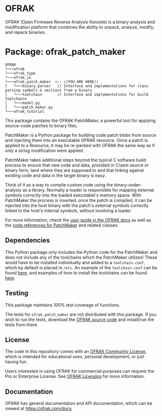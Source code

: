 # OFRAK
OFRAK (Open Firmware Reverse Analysis Konsole) is a binary analysis and modification platform that combines the ability to unpack, analyze, modify, and repack binaries.


# Package: ofrak_patch_maker

```
OFRAK
└───ofrak
└───ofrak_type
└───ofrak_io
└───ofrak_patch_maker  <-- //YOU ARE HERE//
│   └───binary_parser   // Interface and implementations for class parsing symbols & sections from a binary
│   └───toolchain       // Interface and implementations for build toolchains
│   └───model.py
│   └───patch_maker.py
└───ofrak_tutorial
```

This package contains the OFRAK PatchMaker, a powerful tool for applying source-code patches to binary files.

PatchMaker is a Python package for building code patch blobs from source and injecting them into an executable OFRAK
resource. Once a patch is applied to a Resource, it may be re-packed with OFRAK the same way as if only a string
modification were applied.

PatchMaker takes additional steps beyond the typical C software build process to ensure that new code and data, provided
in C/asm source or binary form, land where they are supposed to and that linking against existing code and data in the
target binary is easy.

Think of it as a way to compile custom code using the binary-under-analysis as a library. Normally a loader is
responsible for mapping external symbols correctly into the loaded executable's memory space. With PatchMaker the
process is inverted: once the patch is compiled, it can be injected into the host binary with the patch's external
symbols correctly linked to the host's internal symbols, without involving a loader.

For more information, check the [user guide in the OFRAK docs](https://ofrak.com/docs/user-guide/patch-maker/user-guide.html)
as well as the [code references for PatchMaker](https://ofrak.com/docs/reference/ofrak_patch_maker/patch_maker.html) and related classes.

## Dependencies
This Python package only includes the Python code for the PatchMaker and does not include any of the 
toolchains which the PatchMaker utilizes! These would have to be
installed individually and added to a `toolchain.conf`, which by default is placed in `/etc`.
An example of the `toolchain.conf` can be found [here](https://github.com/redballoonsecurity/ofrak/blob/master/ofrak_patch_maker/toolchain.conf),
and examples of how to install the toolchains can be found [here](https://github.com/redballoonsecurity/ofrak/blob/master/ofrak_patch_maker/Dockerstub).

## Testing
This package maintains 100% test coverage of functions.

The tests for `ofrak_patch_maker` are not distributed with this package.
If you wish to run the tests, download the [OFRAK source code](https://github.com/redballoonsecurity/ofrak) and install/run the tests from there.


## License
The code in this repository comes with an [OFRAK Community License](https://github.com/redballoonsecurity/ofrak/blob/master/LICENSE), which is intended for educational uses, personal development, or just having fun.

Users interested in using OFRAK for commercial purposes can request the Pro or Enterprise License. See [OFRAK Licensing](https://ofrak.com/license/) for more information.

## Documentation
OFRAK has general documentation and API documentation, which can be viewed at <https://ofrak.com/docs>.
